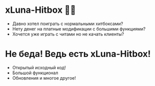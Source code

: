 # xLuna-Hitbox 🧑‍💻
 - Давно хотел поиграть с нормальными хитбоксами?
 - Нету денег на платные модификации с большими функциями?
 - Хочется уже играть с читами но не качать клиенты?
   
# Не беда! Ведь есть xLuna-Hitbox!
 - Открытый исходный код!
 - Большой функционал
 - Обновления и многое другое!
